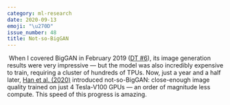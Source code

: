 ```yaml
---
category: ml-research
date: 2020-09-13
emoji: "\u270D"
issue_number: 48
title: Not-so-BigGAN
---
```


️ When I covered BigGAN in February 2019 ([DT #6](https://dynamicallytyped.com/issues/6-deep-reinforcement-learning-from-an-atari-zoo-to-a-self-driving-car-in-20-minutes-155882?utm_campaign=Dynamically%20Typed&utm_medium=email&utm_source=Revue%20newsletter)), its image generation results were very impressive — but the model was also incredibly expensive to train, requiring a cluster of hundreds of TPUs.
Now, just a year and a half later, [Han et al.
(2020)](https://arxiv.org/abs/2009.04433?utm_campaign=Dynamically%20Typed&utm_medium=email&utm_source=Revue%20newsletter) introduced not-so-BigGAN: close-enough image quality trained on just 4 Tesla-V100 GPUs — an order of magnitude less compute.
This speed of this progress is amazing.